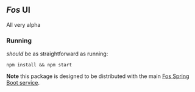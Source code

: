 ## _Fos_ UI

All very alpha

### Running

_should_ be as straightforward as running:

```
npm install && npm start
```

**Note** this package is designed to be distributed with the
main [Fos Spring Boot service](https://github.com/PubCOI/fos).